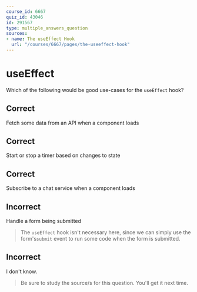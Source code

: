 ```yaml
---
course_id: 6667
quiz_id: 43046
id: 291567
type: multiple_answers_question
sources:
- name: The useEffect Hook
  url: "/courses/6667/pages/the-useeffect-hook"
---
```


# useEffect

Which of the following would be good use-cases for the `useEffect` hook?

## Correct

Fetch some data from an API when a component loads

## Correct

Start or stop a timer based on changes to state

## Correct

Subscribe to a chat service when a component loads

## Incorrect

Handle a form being submitted

> The `useEffect` hook isn't necessary here, since we can simply use the
> form's`submit` event to run some code when the form is submitted.

## Incorrect

I don't know.

> Be sure to study the source/s for this question. You'll get it next time.
